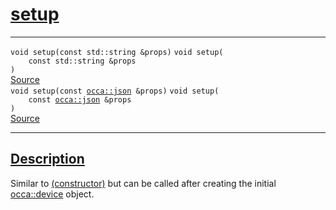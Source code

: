 
<h1 id="setup">
 <a href="#/api/device/setup" class="anchor">
   <span>setup</span>
  </a>
</h1>

<div class="signature">

<hr>

  <div class="definition-container">
    <div class="definition">
      <code class="desktop-only"><span class="token keyword">void</span> setup(<span class="token keyword">const</span> <span class="token keyword">std::string</span> &amp;props)</code>
      <code class="mobile-only"><span class="token keyword">void</span> setup(
    <span class="token keyword">const</span> <span class="token keyword">std::string</span> &amp;props
)</code>
      <div class="flex-spacing"></div>
      <a href="https://github.com/libocca/occa/blob/7d02eac1/include/occa/core/device.hpp#L236" target="_blank">Source</a>
    </div>
    
  </div>

  <div class="definition-container">
    <div class="definition">
      <code class="desktop-only"><span class="token keyword">void</span> setup(<span class="token keyword">const</span> <a href="#/api/json/">occa::json</a> &amp;props)</code>
      <code class="mobile-only"><span class="token keyword">void</span> setup(
    <span class="token keyword">const</span> <a href="#/api/json/">occa::json</a> &amp;props
)</code>
      <div class="flex-spacing"></div>
      <a href="https://github.com/libocca/occa/blob/7d02eac1/include/occa/core/device.hpp#L241" target="_blank">Source</a>
    </div>
    
  </div>

  <hr>
</div>


<h2 id="description">
 <a href="#/api/device/setup?id=description" class="anchor">
   <span>Description</span>
  </a>
</h2>

Similar to [(constructor)](/api/device/constructor) but can be called after creating the initial [occa::device](/api/device/) object.
